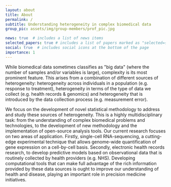 ```yaml
---
layout: about
title: About
permalink: /
subtitle: Understanding heterogeneity in complex biomedical data
group_pic: assets/img/group-members/prof_pic.jpg

news: true  # includes a list of news items
selected_papers: true # includes a list of papers marked as "selected={true}"
social: true  # includes social icons at the bottom of the page
importance: 1
---
```




While biomedical data sometimes classifies as "big data" (where the number of samples and/or variables is large), complexity is its most prominent feature. This arises from a combination of different sources of heterogeneity: heterogeneity across individuals in a population (e.g. response to treatment), heterogeneity in terms of the type of data we collect (e.g. health records & genomics) and heterogeneity that is introduced by the data collection process (e.g. measurement error). 


We focus on the development of novel statistical methodology to address and study these sources of heterogeneity. This is a highly multidisciplinary task: from the understanding of complex biomedical problems and technologies, to the development of new methodology and the implementation of open-source analysis tools. Our current research focuses on two areas of application. Firstly, single-cell RNA-sequencing, a cutting-edge experimental technique that allows genome-wide quantification of gene expression on a cell-by-cell basis. Secondly, electronic health records research, to develop predictive models based on observational data that is routinely collected by health providers (e.g. NHS). Developing computational tools that can make full advantage of the rich information provided by these data sources is ought to improve our understanding of health and disease, playing an important role in precision medicine initiatives.
